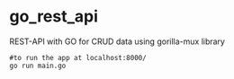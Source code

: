 # go_rest_api
REST-API with GO for CRUD data using gorilla-mux library

``` 
#to run the app at localhost:8000/
go run main.go

``` 

